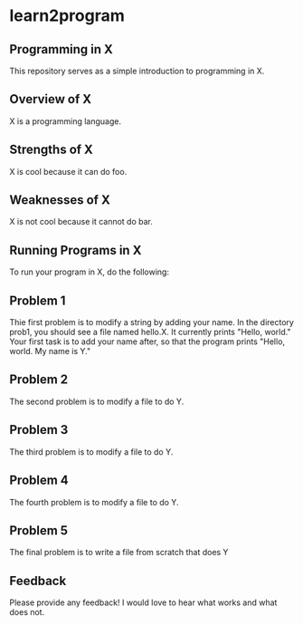 # learn2program

## Programming in X

This repository serves as a simple introduction to programming in X.

## Overview of X

X is a programming language.

## Strengths of X

X is cool because it can do foo.

## Weaknesses of X

X is not cool because it cannot do bar.

## Running Programs in X

To run your program in X, do the following:

## Problem 1

Thie first problem is to modify a string by adding your name.
In the directory prob1, you should see a file named hello.X.
It currently prints "Hello, world." Your first task is to
add your name after, so that the program prints
"Hello, world. My name is Y."

## Problem 2

The second problem is to modify a file to do Y.

## Problem 3

The third problem is to modify a file to do Y.

## Problem 4

The fourth problem is to modify a file to do Y.

## Problem 5

The final problem is to write a file from scratch that does Y

## Feedback

Please provide any feedback! I would love to hear what works and what does not.